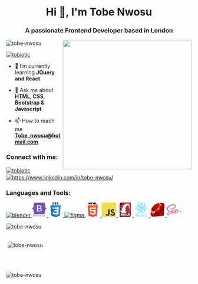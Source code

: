 
<h1 align="center">Hi 👋, I'm Tobe Nwosu</h1>
<h3 align="center">A passionate Frontend Developer based in London</h3>

<img align="right" width="350" height="350" src="https://cdn.dribbble.com/users/668488/screenshots/4711850/remote-working-illustration.jpg">

<p align="left"> <img src="https://komarev.com/ghpvc/?username=tobe-nwosu&label=Profile%20views&color=0e75b6&style=flat" alt="tobe-nwosu" /> </p>

<p align="left"> <a href="https://twitter.com/tobiotic" target="blank"><img src="https://img.shields.io/twitter/follow/tobiotic?logo=twitter&style=for-the-badge" alt="tobiotic" /></a> </p>

- 🌱 I’m currently learning **JQuery and React**

- 💬 Ask me about **HTML, CSS, Bootstrap & Javascript**

- 📫 How to reach me **Tobe_nwosu@hotmail.com**

<h3 align="left">Connect with me:</h3>
<p align="left">
<a href="https://twitter.com/tobiotic" target="blank"><img align="center" src="https://raw.githubusercontent.com/rahuldkjain/github-profile-readme-generator/master/src/images/icons/Social/twitter.svg" alt="tobiotic" height="30" width="40" /></a>
<a href="https://linkedin.com/in/https://www.linkedin.com/in/tobe-nwosu/" target="blank"><img align="center" src="https://raw.githubusercontent.com/rahuldkjain/github-profile-readme-generator/master/src/images/icons/Social/linked-in-alt.svg" alt="https://www.linkedin.com/in/tobe-nwosu/" height="30" width="40" /></a>
</p>

<h3 align="left">Languages and Tools:</h3>
<p align="left"> <a href="https://www.blender.org/" target="_blank" rel="noreferrer"> <img src="https://download.blender.org/branding/community/blender_community_badge_white.svg" alt="blender" width="40" height="40"/> </a> <a href="https://getbootstrap.com" target="_blank" rel="noreferrer"> <img src="https://raw.githubusercontent.com/devicons/devicon/master/icons/bootstrap/bootstrap-plain-wordmark.svg" alt="bootstrap" width="40" height="40"/> </a> <a href="https://www.w3schools.com/css/" target="_blank" rel="noreferrer"> <img src="https://raw.githubusercontent.com/devicons/devicon/master/icons/css3/css3-original-wordmark.svg" alt="css3" width="40" height="40"/> </a> <a href="https://www.figma.com/" target="_blank" rel="noreferrer"> <img src="https://www.vectorlogo.zone/logos/figma/figma-icon.svg" alt="figma" width="40" height="40"/> </a> <a href="https://www.w3.org/html/" target="_blank" rel="noreferrer"> <img src="https://raw.githubusercontent.com/devicons/devicon/master/icons/html5/html5-original-wordmark.svg" alt="html5" width="40" height="40"/> </a> <a href="https://developer.mozilla.org/en-US/docs/Web/JavaScript" target="_blank" rel="noreferrer"> <img src="https://raw.githubusercontent.com/devicons/devicon/master/icons/javascript/javascript-original.svg" alt="javascript" width="40" height="40"/> </a> <a href="https://rubyonrails.org" target="_blank" rel="noreferrer"> <img src="https://raw.githubusercontent.com/devicons/devicon/master/icons/rails/rails-original-wordmark.svg" alt="rails" width="40" height="40"/> </a> <a href="https://reactjs.org/" target="_blank" rel="noreferrer"> <img src="https://raw.githubusercontent.com/devicons/devicon/master/icons/react/react-original-wordmark.svg" alt="react" width="40" height="40"/> </a> <a href="https://www.ruby-lang.org/en/" target="_blank" rel="noreferrer"> <img src="https://raw.githubusercontent.com/devicons/devicon/master/icons/ruby/ruby-original.svg" alt="ruby" width="40" height="40"/> </a> <a href="https://sass-lang.com" target="_blank" rel="noreferrer"> <img src="https://raw.githubusercontent.com/devicons/devicon/master/icons/sass/sass-original.svg" alt="sass" width="40" height="40"/> </a> </p>

<p><img align="left" src="https://github-readme-stats.vercel.app/api/top-langs?username=tobe-nwosu&show_icons=true&locale=en&layout=compact" alt="tobe-nwosu" /></p>
<br>
<br>
<p>&nbsp;<img align="center" src="https://github-readme-stats.vercel.app/api?username=tobe-nwosu&show_icons=true&locale=en" alt="tobe-nwosu" /></p>
<br>
<br>
<p><img align="center" src="https://github-readme-streak-stats.herokuapp.com/?user=tobe-nwosu&" alt="tobe-nwosu" /></p>
